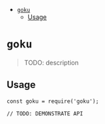 <!-- START doctoc generated TOC please keep comment here to allow auto update -->
<!-- DON'T EDIT THIS SECTION, INSTEAD RE-RUN doctoc TO UPDATE -->


- [`goku`](#goku)
  - [Usage](#usage)

<!-- END doctoc generated TOC please keep comment here to allow auto update -->

# `goku`

> TODO: description

## Usage

```
const goku = require('goku');

// TODO: DEMONSTRATE API
```
